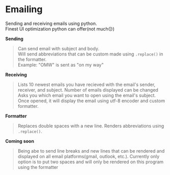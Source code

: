# Emailing
Sending and receiving emails using python. 
<br>Finest UI optimization python can offer(not much😔)


**Sending**
>Can send email with subject and body.<br>
>Will send abbreviations that can be custom made using `.replace()` in the formatter. <br>
>Example: "OMW" is sent as "on my way"

**Receiving**

>Lists 10 newest emails you have recieved with the email's sender, receiver, and subject. Number of emails displayed can be changed<br>
>Asks you which email you want to open using the email's subject.<br>
>Once opened, it will display the email using utf-8 encoder and custom formatter.

**Formatter**

>Replaces double spaces with a new line. 
>Renders abbreviations using  `.replace()`. 


**Coming soon**

>Being abe to send line breaks and new lines that can be rendered and displayed on all email platforms(gmail, outlook, etc.). Currently only option is to put two spaces and will only be rendered on this program using the formatter


